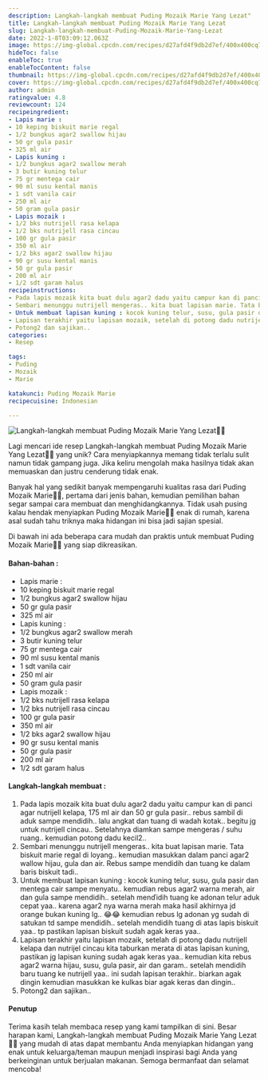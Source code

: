 ```yaml
---
description: Langkah-langkah membuat Puding Mozaik Marie Yang Lezat"
title: Langkah-langkah membuat Puding Mozaik Marie Yang Lezat
slug: Langkah-langkah-membuat-Puding-Mozaik-Marie-Yang-Lezat
date: 2022-1-8T03:09:12.063Z
image: https://img-global.cpcdn.com/recipes/d27afd4f9db2d7ef/400x400cq70/photo.jpg
hideToc: false
enableToc: true
enableTocContent: false
thumbnail: https://img-global.cpcdn.com/recipes/d27afd4f9db2d7ef/400x400cq70/photo.jpg
cover: https://img-global.cpcdn.com/recipes/d27afd4f9db2d7ef/400x400cq70/photo.jpg
author: admin
ratingvalue: 4.8
reviewcount: 124
recipeingredient:
- Lapis marie :
- 10 keping biskuit marie regal
- 1/2 bungkus agar2 swallow hijau
- 50 gr gula pasir
- 325 ml air
- Lapis kuning :
- 1/2 bungkus agar2 swallow merah
- 3 butir kuning telur
- 75 gr mentega cair
- 90 ml susu kental manis
- 1 sdt vanila cair
- 250 ml air
- 50 gram gula pasir
- Lapis mozaik :
- 1/2 bks nutrijell rasa kelapa
- 1/2 bks nutrijell rasa cincau
- 100 gr gula pasir
- 350 ml air
- 1/2 bks agar2 swallow hijau
- 90 gr susu kental manis
- 50 gr gula pasir
- 200 ml air
- 1/2 sdt garam halus
recipeinstructions:
- Pada lapis mozaik kita buat dulu agar2 dadu yaitu campur kan di panci agar nutrijell kelapa, 175 ml air dan 50 gr gula pasir.. rebus sambil di aduk sampe mendidih.. lalu angkat dan tuang di wadah kotak.. begitu jg untuk nutrijell cincau.. Setelahnya diamkan sampe mengeras / suhu ruang.. kemudian potong dadu kecil2..
- Sembari menunggu nutrijell mengeras.. kita buat lapisan marie. Tata biskuit marie regal di loyang.. kemudian masukkan dalam panci agar2 wallow hijau, gula dan air. Rebus sampe mendidih dan tuang ke dalam baris biskuit tadi..
- Untuk membuat lapisan kuning : kocok kuning telur, susu, gula pasir dan mentega cair sampe menyatu.. kemudian rebus agar2 warna merah, air dan gula sampe mendidih.. setelah menďidih tuang ke adonan telur aduk cepat yaa.. karena agar2 nya warna merah maka hasil akhirnya jd orange bukan kuning lg.. 😂😂 kemudian rebus lg adonan yg sudah di satukan td sampe mendidih.. setelah mendidih tuang di atas lapis biskuit yaa.. tp pastikan lapisan biskuit sudah agak keras yaa..
- Lapisan terakhir yaitu lapisan mozaik, setelah di potong dadu nutrijell kelapa dan nutrijel cincau kita taburkan merata di atas lapisan kuning, pastikan jg lapisan kuning sudah agak keras yaa.. kemudian kita rebus agar2 warna hijau, susu, gula pasir, air dan garam.. setelah mendidih baru tuang ke nutrijell yaa.. ini sudah lapisan terakhir.. biarkan agak dingin kemudian masukkan ke kulkas biar agak keras dan dingin..
- Potong2 dan sajikan..
categories:
- Resep

tags:
- Puding
- Mozaik
- Marie

katakunci: Puding Mozaik Marie
recipecuisine: Indonesian

---
```


![Langkah-langkah membuat Puding Mozaik Marie Yang Lezat👩‍🍳](https://img-global.cpcdn.com/recipes/d27afd4f9db2d7ef/400x400cq70/photo.jpg)

Lagi mencari ide resep Langkah-langkah membuat Puding Mozaik Marie Yang Lezat👩‍🍳 yang unik? Cara menyiapkannya memang tidak terlalu sulit namun tidak gampang juga. Jika keliru mengolah maka hasilnya tidak akan memuaskan dan justru cenderung tidak enak.

Banyak hal yang sedikit banyak mempengaruhi kualitas rasa dari Puding Mozaik Marie👩‍🍳, pertama dari jenis bahan, kemudian pemilihan bahan segar sampai cara membuat dan menghidangkannya. Tidak usah pusing kalau hendak menyiapkan Puding Mozaik Marie👩‍🍳 enak di rumah, karena asal sudah tahu triknya maka hidangan ini bisa jadi sajian spesial.

Di bawah ini ada beberapa cara mudah dan praktis untuk membuat Puding Mozaik Marie👩‍🍳 yang siap dikreasikan.

<!--inarticleads1-->

#### Bahan-bahan :

- Lapis marie :
- 10 keping biskuit marie regal
- 1/2 bungkus agar2 swallow hijau
- 50 gr gula pasir
- 325 ml air
- Lapis kuning :
- 1/2 bungkus agar2 swallow merah
- 3 butir kuning telur
- 75 gr mentega cair
- 90 ml susu kental manis
- 1 sdt vanila cair
- 250 ml air
- 50 gram gula pasir
- Lapis mozaik :
- 1/2 bks nutrijell rasa kelapa
- 1/2 bks nutrijell rasa cincau
- 100 gr gula pasir
- 350 ml air
- 1/2 bks agar2 swallow hijau
- 90 gr susu kental manis
- 50 gr gula pasir
- 200 ml air
- 1/2 sdt garam halus

<!--inarticleads2-->

#### Langkah-langkah membuat :

1. Pada lapis mozaik kita buat dulu agar2 dadu yaitu campur kan di panci agar nutrijell kelapa, 175 ml air dan 50 gr gula pasir.. rebus sambil di aduk sampe mendidih.. lalu angkat dan tuang di wadah kotak.. begitu jg untuk nutrijell cincau.. Setelahnya diamkan sampe mengeras / suhu ruang.. kemudian potong dadu kecil2..
1. Sembari menunggu nutrijell mengeras.. kita buat lapisan marie. Tata biskuit marie regal di loyang.. kemudian masukkan dalam panci agar2 wallow hijau, gula dan air. Rebus sampe mendidih dan tuang ke dalam baris biskuit tadi..
1. Untuk membuat lapisan kuning : kocok kuning telur, susu, gula pasir dan mentega cair sampe menyatu.. kemudian rebus agar2 warna merah, air dan gula sampe mendidih.. setelah menďidih tuang ke adonan telur aduk cepat yaa.. karena agar2 nya warna merah maka hasil akhirnya jd orange bukan kuning lg.. 😂😂 kemudian rebus lg adonan yg sudah di satukan td sampe mendidih.. setelah mendidih tuang di atas lapis biskuit yaa.. tp pastikan lapisan biskuit sudah agak keras yaa..
1. Lapisan terakhir yaitu lapisan mozaik, setelah di potong dadu nutrijell kelapa dan nutrijel cincau kita taburkan merata di atas lapisan kuning, pastikan jg lapisan kuning sudah agak keras yaa.. kemudian kita rebus agar2 warna hijau, susu, gula pasir, air dan garam.. setelah mendidih baru tuang ke nutrijell yaa.. ini sudah lapisan terakhir.. biarkan agak dingin kemudian masukkan ke kulkas biar agak keras dan dingin..
1. Potong2 dan sajikan..

#### Penutup

Terima kasih telah membaca resep yang kami tampilkan di sini. Besar harapan kami, Langkah-langkah membuat Puding Mozaik Marie Yang Lezat👩‍🍳 yang mudah di atas dapat membantu Anda menyiapkan hidangan yang enak untuk keluarga/teman maupun menjadi inspirasi bagi Anda yang berkeinginan untuk berjualan makanan. Semoga bermanfaat dan selamat mencoba!